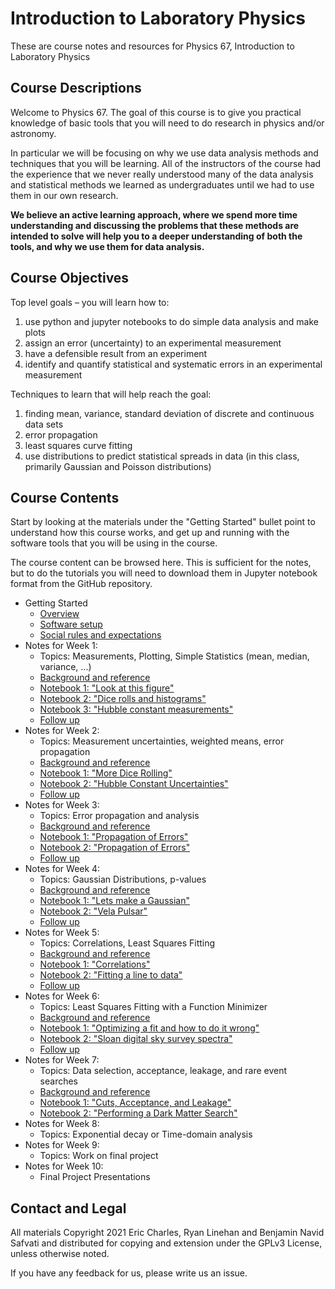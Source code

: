 # Introduction to Laboratory Physics

These are course notes and resources for Physics 67, Introduction to Laboratory Physics

## Course Descriptions

Welcome to Physics 67.   The goal of this course is to give you practical knowledge of basic tools that you will need to do research in physics and/or astronomy.

In particular we will be focusing on why we use data analysis methods and techniques that you will be learning.   All of the instructors of the course had the experience that we never really understood many of the data analysis and statistical methods we learned as undergraduates until we had to use them in our own research.

**We believe an active learning approach, where we spend more time understanding and discussing the problems that these methods are intended to solve will help you to a deeper understanding of both the tools, and why we use them for data analysis.**

## Course Objectives

Top level goals – you will learn how to:

  1. use python and jupyter notebooks to do simple data analysis and make plots
  2. assign an error (uncertainty) to an experimental measurement
  3. have a defensible result from an experiment
  4. identify and quantify statistical and systematic errors in an experimental measurement

Techniques to learn that will help reach the goal:

  1. finding mean, variance, standard deviation of discrete and continuous data sets
  2. error propagation
  3. least squares curve fitting
  4. use distributions to predict statistical spreads in data (in this class, primarily Gaussian and Poisson distributions)

## Course Contents

Start by looking at the materials under the "Getting Started" bullet
point to understand how this course works, and get up and running with
the software tools that you will be using in the course.

The course content can be browsed here.
This is sufficient for the notes, but to do the tutorials you will need to download them in Jupyter notebook format from the GitHub repository.

* Getting Started
  * [Overview](overview.md)
  * [Software setup](setup.md)
  * [Social rules and expectations](social.md)
* Notes for Week 1: 
  * Topics: Measurements, Plotting, Simple Statistics (mean, median, variance, ...)
  * [Background and reference](Week1.md)
  * [Notebook 1: "Look at this figure"](../nb/01_01_Look%20At%20This%20Figure.ipynb)
  * [Notebook 2: "Dice rolls and histograms"](../nb/01_02_Dice_Rolls_and_Histograms.ipynb)
  * [Notebook 3: "Hubble constant measurements"](../nb/01_03_Hubble_Measurements.ipynb)
  * [Follow up](Week1_after.md)
* Notes for Week 2:
  * Topics: Measurement uncertainties, weighted means, error
  propagation
  * [Background and reference](Week2.md)
  * [Notebook 1: "More Dice Rolling"](../nb/02_01_More_Dice_Rolling.ipynb)
  * [Notebook 2: "Hubble Constant Uncertainties"](../nb/02_02_Hubble_Constant_Uncertainties.ipynb)
  * [Follow up](Week2_after.md)
* Notes for Week 3:
  * Topics: Error propagation and analysis
  * [Background and reference](Week3.md)
  * [Notebook 1: "Propagation of Errors"](../nb/03_01_Propagation_of_errors.ipynb)
  * [Notebook 2: "Propagation of Errors"](../nb/03_02_More_Error_Propagation.ipynb)
  * [Follow up](Week3_after.md) 
* Notes for Week 4:
  * Topics: Gaussian Distributions, p-values
  * [Background and reference](Week4.md)
  * [Notebook 1: "Lets make a Gaussian"](../nb/04_01_Lets_Make_A_Gaussian.ipynb)
  * [Notebook 2: "Vela Pulsar"](../nb/04_02_Vela_Pulsar.ipynb)
  * [Follow up](Week4_after.md)
* Notes for Week 5:
  * Topics: Correlations, Least Squares Fitting
  * [Background and reference](Week5.md)
  * [Notebook 1: "Correlations"](../nb/05_01_Correlations.ipynb)
  * [Notebook 2: "Fitting a line to data"](../nb/05_02_Fitting_A_Line_to_Data.ipynb)
  * [Follow up](Week5_after.md)  
* Notes for Week 6:
  * Topics: Least Squares Fitting with a Function Minimizer
  * [Background and reference](Week6.md)
  * [Notebook 1: "Optimizing a fit and how to do it wrong"](../nb/06_01_Optimizing_a_fit_and_how_to_do_it_wrong.ipynb)
  * [Notebook 2: "Sloan digital sky survey spectra"](../nb/06_02_SDSS_Spectra.ipynb)
  * [Follow up](Week6_after.md)
* Notes for Week 7:
  * Topics: Data selection, acceptance, leakage, and rare event searches
  * [Background and reference](Week7.md)
  * [Notebook 1: "Cuts, Acceptance, and Leakage"](../nb/07_01_Cuts_Acceptance_Leakage.ipynb)
  * [Notebook 2: "Performing a Dark Matter Search"](../nb/07_02_Performing_a_Dark_Matter_Search.ipynb)
* Notes for Week 8:
  * Topics: Exponential decay or Time-domain analysis 
* Notes for Week 9:
  * Topics: Work on final project
* Notes for Week 10:
  * Final Project Presentations


## Contact and Legal

All materials Copyright 2021 Eric Charles, Ryan Linehan and Benjamin
Navid Safvati and distributed for copying and extension under the
GPLv3 License, unless otherwise noted.

If you have any feedback for us, please write us an issue.

<!--  LocalWords:  jupyter setup.md Linehan
 -->
